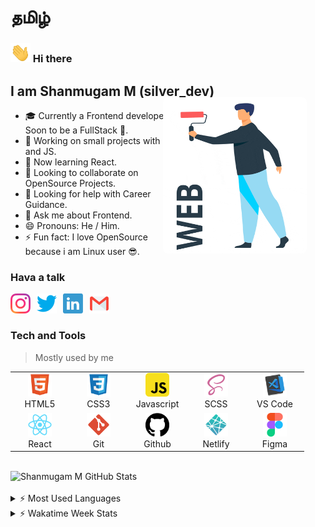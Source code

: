 # தமிழ்

### <img src="./images/hi.gif" width="32px" > Hi there

## I am Shanmugam M (silver_dev)

<!-- [![HitCount](http://hits.dwyl.com/Joker-Bat/Joker-Bat.svg)](http://hits.dwyl.com/Joker-Bat/Joker-Bat) -->

<img width="230px" height="280px" style="position: relative; top: -20px; border-radius: 3%; height: 250px; right: 30px;" align="right"  src="./images/webdesign.gif" alt="webDesing gif">

- 🎓 Currently a Frontend developer Soon to be a FullStack 🤗.
- 🔭 Working on small projects with CSS and JS.
- 🌱 Now learning React.
- 👯 Looking to collaborate on OpenSource Projects.
- 🤔 Looking for help with Career Guidance.
- 💬 Ask me about Frontend.
- 😄 Pronouns: He / Him.
- ⚡ Fun fact: I love OpenSource because i am Linux user 😎.

### Hava a talk

[<img style="margin-right: 10px;" align="left" margin-right="5px" src="./images/instagram.svg" width="32px" height="32px" alt="instagram" >][instagram]

<!--[<img style="margin-right: 10px;" align="left" margin-right="5px" src="./images/telegram.svg" width="32px" height="32px" alt="telegram" >][telegram] -->

[<img style="margin-right: 10px;" align="left" margin-right="5px" src="./images/twitter.svg" width="32px" height="32px" alt="twitter" >][twitter]

[<img style="margin-right: 10px;" align="left" margin-right="5px" src="./images/linkedin.svg" width="32px" height="32px" alt="linkedin" >][linkedin]

[<img style="margin-right: 10px;" align="left" margin-right="5px" src="./images/gmail.svg" width="32px" height="32px" alt="gmail" >][gmail]

<br />
<br />

### Tech and Tools

> Mostly used by me

<table>
  <tr>
    <td align="center" width="80">
    <img src="./images/html.svg" width="38" height="38" alt="HTML5" />
      <br />HTML5
    </td>
    <td align="center" width="80">
    <img src="./images/css.svg" width="38" height="38" alt="CSS3" />
      <br />CSS3
    </td>
    <td align="center" width="80">
    <img src="./images/javascript.svg" width="38" height="38" alt="Javascript" />
      <br />Javascript
    </td>
    <td align="center" width="80">
    <img src="./images/scss.svg" width="38" height="38" alt="SCSS" />
      <br />SCSS
    </td>
    <td align="center" width="80">
    <img src="./images/vscode.svg" width="38" height="38" alt="VSCode" />
      <br />VS Code
    </td>
    </tr>
    <tr>
    <td align="center" width="80">
    <img src="./images/react.svg" width="38" height="38" alt="react" />
      <br />React
    </td>
    <td align="center" width="80">
    <img src="./images/git.svg" width="38" height="38" alt="git" />
      <br />Git
    </td>
    <td align="center" width="80">
    <img src="./images/github.svg" width="38" height="38" alt="github" />
      <br />Github
    </td>
    <td align="center" width="80">
    <img src="./images/netlify.svg" width="38" height="38" alt="netlify" />
      <br />Netlify
    </td>
    <td align="center" width="80">
    <img src="./images/figma.svg" width="38" height="38" alt="figma" />
      <br />Figma
    </td>
  </tr>
</table>

<br />

<img alt="Shanmugam M GitHub Stats" src="https://github-readme-stats.vercel.app/api?username=joker-bat&show_icons=true&hide_border=true&theme=dark" />

<br />
<br />

<details>
  <summary>⚡ Most Used Languages</summary>

<img alt="Shanmugam M GitHub Top Languages" src="https://github-readme-stats.vercel.app/api/top-langs/?username=joker-bat&layout=compact&theme=dracula" />

</details>

<details>
  <summary>⚡ Wakatime Week Stats</summary>
  <img alt="Shanmugam M Week stats" src="https://github-readme-stats.vercel.app/api/wakatime?username=jokerbat&theme=dracula">
</details>

[instagram]: https://www.instagram.com/silver_dev/
[telegram]: https://t.me/silverdev2
[linkedin]: https://www.linkedin.com/in/shanmugam-m-540992188
[twitter]: https://www.twitter.com/silverdev2
[gmail]: shanmugam091098@gmail.com
